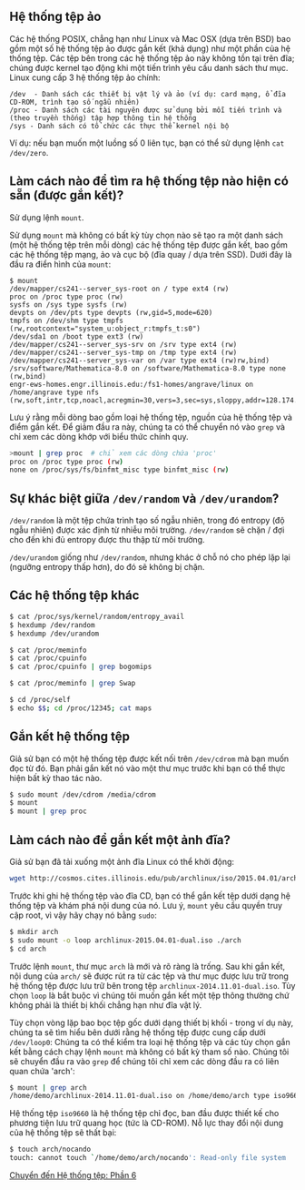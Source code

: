 ## Hệ thống tệp ảo
Các hệ thống POSIX, chẳng hạn như Linux và Mac OSX (dựa trên BSD) bao gồm một số hệ thống tệp ảo được gắn kết (khả dụng) như một phần của hệ thống tệp. Các tệp bên trong các hệ thống tệp ảo này không tồn tại trên đĩa; chúng được kernel tạo động khi một tiến trình yêu cầu danh sách thư mục.
Linux cung cấp 3 hệ thống tệp ảo chính:
```
/dev  - Danh sách các thiết bị vật lý và ảo (ví dụ: card mạng, ổ đĩa CD-ROM, trình tạo số ngẫu nhiên)
/proc - Danh sách các tài nguyên được sử dụng bởi mỗi tiến trình và (theo truyền thống) tập hợp thông tin hệ thống
/sys - Danh sách có tổ chức các thực thể kernel nội bộ
```

Ví dụ: nếu bạn muốn một luồng số 0 liên tục, bạn có thể sử dụng lệnh `cat /dev/zero`.

## Làm cách nào để tìm ra hệ thống tệp nào hiện có sẵn (được gắn kết)?
Sử dụng lệnh `mount`.

Sử dụng `mount` mà không có bất kỳ tùy chọn nào sẽ tạo ra một danh sách (một hệ thống tệp trên mỗi dòng) các hệ thống tệp được gắn kết, bao gồm các hệ thống tệp mạng, ảo và cục bộ (đĩa quay / dựa trên SSD). Dưới đây là đầu ra điển hình của `mount`:

```
$ mount
/dev/mapper/cs241--server_sys-root on / type ext4 (rw)
proc on /proc type proc (rw)
sysfs on /sys type sysfs (rw)
devpts on /dev/pts type devpts (rw,gid=5,mode=620)
tmpfs on /dev/shm type tmpfs (rw,rootcontext="system_u:object_r:tmpfs_t:s0")
/dev/sda1 on /boot type ext3 (rw)
/dev/mapper/cs241--server_sys-srv on /srv type ext4 (rw)
/dev/mapper/cs241--server_sys-tmp on /tmp type ext4 (rw)
/dev/mapper/cs241--server_sys-var on /var type ext4 (rw)rw,bind)
/srv/software/Mathematica-8.0 on /software/Mathematica-8.0 type none (rw,bind)
engr-ews-homes.engr.illinois.edu:/fs1-homes/angrave/linux on /home/angrave type nfs (rw,soft,intr,tcp,noacl,acregmin=30,vers=3,sec=sys,sloppy,addr=128.174.252.102)
```
Lưu ý rằng mỗi dòng bao gồm loại hệ thống tệp, nguồn của hệ thống tệp và điểm gắn kết.
Để giảm đầu ra này, chúng ta có thể chuyển nó vào `grep` và chỉ xem các dòng khớp với biểu thức chính quy. 
```bash
>mount | grep proc  # chỉ xem các dòng chứa 'proc'
proc on /proc type proc (rw)
none on /proc/sys/fs/binfmt_misc type binfmt_misc (rw)
```

## Sự khác biệt giữa `/dev/random` và `/dev/urandom`?  
`/dev/random` là một tệp chứa trình tạo số ngẫu nhiên, trong đó entropy (độ ngẫu nhiên) được xác định từ nhiễu môi trường. `/dev/random` sẽ chặn / đợi cho đến khi đủ entropy được thu thập từ môi trường. 
 
`/dev/urandom` giống như `/dev/random`, nhưng khác ở chỗ nó cho phép lặp lại (ngưỡng entropy thấp hơn), do đó sẽ không bị chặn.

## Các hệ thống tệp khác
```bash
$ cat /proc/sys/kernel/random/entropy_avail
$ hexdump /dev/random
$ hexdump /dev/urandom

$ cat /proc/meminfo
$ cat /proc/cpuinfo
$ cat /proc/cpuinfo | grep bogomips

$ cat /proc/meminfo | grep Swap

$ cd /proc/self
$ echo $$; cd /proc/12345; cat maps
```

## Gắn kết hệ thống tệp

Giả sử bạn có một hệ thống tệp được kết nối trên `/dev/cdrom` mà bạn muốn đọc từ đó. Bạn phải gắn kết nó vào một thư mục trước khi bạn có thể thực hiện bất kỳ thao tác nào.
```bash
$ sudo mount /dev/cdrom /media/cdrom
$ mount
$ mount | grep proc
```

## Làm cách nào để gắn kết một ảnh đĩa?
Giả sử bạn đã tải xuống một ảnh đĩa Linux có thể khởi động:
```bash
wget http://cosmos.cites.illinois.edu/pub/archlinux/iso/2015.04.01/archlinux-2015.04.01-dual.iso
```
Trước khi ghi hệ thống tệp vào đĩa CD, bạn có thể gắn kết tệp dưới dạng hệ thống tệp và khám phá nội dung của nó. Lưu ý, `mount` yêu cầu quyền truy cập root, vì vậy hãy chạy nó bằng `sudo`:
```bash
$ mkdir arch
$ sudo mount -o loop archlinux-2015.04.01-dual.iso ./arch
$ cd arch
```
Trước lệnh `mount`, thư mục `arch` là mới và rõ ràng là trống. Sau khi gắn kết, nội dung của `arch/` sẽ được rút ra từ các tệp và thư mục được lưu trữ trong hệ thống tệp được lưu trữ bên trong tệp `archlinux-2014.11.01-dual.iso`.
Tùy chọn `loop` là bắt buộc vì chúng tôi muốn gắn kết một tệp thông thường chứ không phải là thiết bị khối chẳng hạn như đĩa vật lý. 

Tùy chọn vòng lặp bao bọc tệp gốc dưới dạng thiết bị khối - trong ví dụ này, chúng ta sẽ tìm hiểu bên dưới rằng hệ thống tệp được cung cấp dưới `/dev/loop0`: Chúng ta có thể kiểm tra loại hệ thống tệp và các tùy chọn gắn kết bằng cách chạy lệnh `mount` mà không có bất kỳ tham số nào. Chúng tôi sẽ chuyển đầu ra vào `grep` để chúng tôi chỉ xem các dòng đầu ra có liên quan chứa 'arch':
```bash
$ mount | grep arch
/home/demo/archlinux-2014.11.01-dual.iso on /home/demo/arch type iso9660 (rw,loop=/dev/loop0)
```
Hệ thống tệp `iso9660` là hệ thống tệp chỉ đọc, ban đầu được thiết kế cho phương tiện lưu trữ quang học (tức là CD-ROM). Nỗ lực thay đổi nội dung của hệ thống tệp sẽ thất bại:
```bash
$ touch arch/nocando
touch: cannot touch `/home/demo/arch/nocando': Read-only file system
```

[Chuyển đến Hệ thống tệp: Phần 6](https://github.com/angrave/SystemProgramming/wiki/File-System,-Part-6:-Memory-mapped-files-and-Shared-memory)


